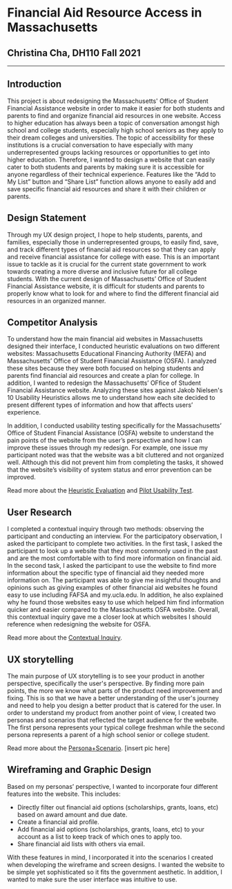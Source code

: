 # Financial Aid Resource Access in Massachusetts
## Christina Cha, DH110 Fall 2021

---

## Introduction
This project is about redesigning the Massachusetts' Office of Student Financial Assistance website in order to make it easier for both students and parents to find and organize financial aid resources in one website. Access to higher education has always been a topic of conversation amongst high school and college students, especially high school seniors as they apply to their dream colleges and universities. The topic of accessibility for these institutions is a crucial conversation to have especially with many underrepresented groups lacking resources or opportunities to get into higher education. Therefore, I wanted to design a website that can easily cater to both students and parents by making sure it is accessible for anyone regardless of their technical experience. Features like the “Add to My List” button and “Share List” function allows anyone to easily add and save specific financial aid resources and share it with their children or parents.

## Design Statement
Through my UX design project, I hope to help students, parents, and families, especially those in underrepresented groups, to easily find, save, and track different types of financial aid resources so that they can apply and receive financial assistance for college with ease. This is an important issue to tackle as it is crucial for the current state government to work towards creating a more diverse and inclusive future for all college students. With the current design of Massachusetts’ Office of Student Financial Assistance website, it is difficult for students and parents to properly know what to look for and where to find the different financial aid resources in an organized manner. 

## Competitor Analysis
To understand how the main financial aid websites in Massachusetts designed their interface, I conducted heuristic evaluations on two different websites: Massachusetts Educational Financing Authority (MEFA) and Massachusetts’ Office of Student Financial Assistance (OSFA). I analyzed these sites because they were both focused on helping students and parents find financial aid resources and create a plan for college. In addition, I wanted to redesign the Massachusetts’ OFfice of Student Financial Assistance website. Analyzing these sites against Jakob Nielsen's 10 Usability Heuristics allows me to understand how each site decided to present different types of information and how that affects users’ experience. 

In addition, I conducted usability testing specifically for the Massachusetts’ Office of Student Financial Assistance (OSFA) website to understand the pain points of the website from the user’s perspective and how I can improve these issues through my redesign. For example, one issue my participant noted was that the website was a bit cluttered and not organized well. Although this did not prevent him from completing the tasks, it showed that the website’s visibility of system status and error prevention can be improved.  

Read more about the [Heuristic Evaluation](https://github.com/ygcha/DH110-CHRISTINACHA/tree/master/assignment01) and [Pilot Usability Test](https://github.com/ygcha/DH110-CHRISTINACHA/tree/master/assignment02). 

## User Research
I completed a contextual inquiry through two methods: observing the participant and conducting an interview. For the participatory observation, I asked the participant to complete two activities. In the first task, I asked the participant to look up a website that they most commonly used in the past and are the most comfortable with to find more information on financial aid. In the second task, I asked the participant to use the website to find more information about the specific type of financial aid they needed more information on. The participant was able to give me insightful thoughts and opinions such as giving examples of other financial aid websites he found easy to use including FAFSA and my.ucla.edu. In addition, he also explained why he found those websites easy to use  which helped him find information quicker and easier compared to the Massachusetts OSFA website. Overall, this contextual inquiry gave me a closer look at which websites I should reference when redesigning the website for OSFA.  

Read more about the [Contextual Inquiry](https://github.com/ygcha/DH110-CHRISTINACHA/tree/master/assignment03). 

## UX storytelling 
The main purpose of UX storytelling is to see your product in another perspective, specifically the user's perspective. By finding more pain points, the more we know what parts of the product need improvement and fixing. This is so that we have a better understanding of the user's journey and need to help you design a better product that is catered for the user. In order to understand my product from another point of view, I created two personas and scenarios that reflected the target audience for the website. The first persona represents your typical college freshman while the second persona represents a parent of a high school senior or college student. 

Read more about the [Persona+Scenario](https://github.com/ygcha/DH110-CHRISTINACHA/tree/master/assignment04). 
[insert pic here]

## Wireframing and Graphic Design
Based on my personas’ perspective, I wanted to incorporate four different features into the website. This includes:
- Directly filter out financial aid options (scholarships, grants, loans, etc) based on award amount and due date.
- Create a financial aid profile.
- Add financial aid options (scholarships, grants, loans, etc) to your account as a list to keep track of which ones to apply too.
- Share financial aid lists with others via email.

With these features in mind, I incorporated it into the scenarios I created when developing the wireframe and screen designs. I wanted the website to be simple yet sophisticated so it fits the government aesthetic. In addition, I wanted to make sure the user interface was intuitive to use. 
